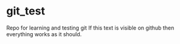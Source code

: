 # git_test
Repo for learning and testing git
If this text is visible on github then everything works as it should.